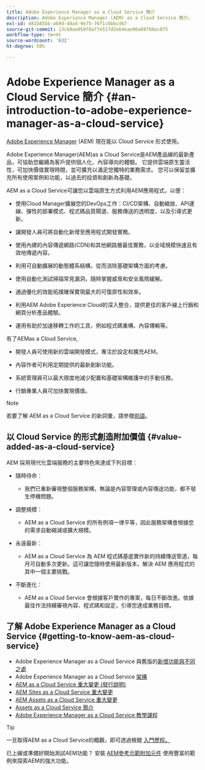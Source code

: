 ```yaml
---
title: Adobe Experience Manager as a Cloud Service 簡介
description: Adobe Experience Manager (AEM) as a Cloud Service 簡介。
exl-id: d81b85bb-a69d-49a4-9e75-76f1c6bbcd67
source-git-commit: 13cb8ae059f0a77e517d2e64eae96a08f88ac075
workflow-type: tm+mt
source-wordcount: '632'
ht-degree: 50%

---
```


# Adobe Experience Manager as a Cloud Service 簡介 {#an-introduction-to-adobe-experience-manager-as-a-cloud-service}

[Adobe Experience Manager](https://www.adobe.com/tw/marketing/experience-manager.html) (AEM) 現在能以 Cloud Service 形式使用。

Adobe Experience Manager(AEM)as a Cloud Service是AEM產品線的最新產品，可協助您繼續為客戶提供個人化、內容導向的體驗。 它提供雲端原生靈活性，可加快價值實現時間，並可擴充以滿足您獨特的業務需求。 您可以保留並擴充所有使用案例和功能，以過去的投資和創新為基礎。

AEM as a Cloud Service可讓您以雲端原生方式利用AEM應用程式，以便：

* 使用Cloud Manager擴展您的DevOps工作：CI/CD架構、自動縮放、API連線、彈性的部署模式、程式碼品質閘道、服務傳送的透明度，以及引導式更新。

* 讓開發人員可將自動化新增至應用程式開發實務。

* 使用內建的內容傳遞網路(CDN)和其他網路層最佳實務，以全域規模快速且有效地傳遞內容。

* 利用可自動擴展的動態體系結構，從而消除基礎架構方面的考慮。

* 使用自動化測試掃描常見漏洞，隨時掌握威脅和安全風險緩解。

* 通過優化的效能拓撲確保實現最大的可復原性和效率。

* 利用AEM Adobe Experience Cloud的深入整合，提供更佳的客戶線上行銷和網頁分析產品體驗。

* 運用有助於加速移轉工作的工具，例如程式碼重構、內容傳輸等。

有了AEMas a Cloud Service,

* 開發人員可使用新的雲端開發模式，專注於設定和擴充AEM。

* 內容作者可利用定期提供的最新創新功能。

* 系統管理員可以最大限度地減少配置和基礎架構維護中的手動任務。

* 行銷專業人員可加快實現價值。

>[!NOTE]
>若要了解 AEM as a Cloud Service 的新詞彙，請參閱[術語](terminology.md)。

## 以 Cloud Service 的形式創造附加價值 {#value-added-as-a-cloud-service}

AEM 採用現代化雲端服務的主要特色來達成下列目標：

* 隨時待命：

   * 我們已重新審視整個服務架構，無論是內容管理或內容傳送功能，都不發生停機問題。

* 調整規模：

   * AEM as a Cloud Service 的所有例項一律平等，因此服務架構會根據您的需求自動縮減或擴大規模。

* 永遠最新：

   * AEM as a Cloud Service 為 AEM 程式碼基底實作新的持續傳送管道，每月可自動多次更新。這可讓您隨時使用最新版本，解決 AEM 應用程式的其中一個主要挑戰。

* 不斷進化：

   * AEM as a Cloud Service 會根據客戶實作的專案，每日不斷改進。依據最佳作法持續審視內容、程式碼和設定，引導您達成業務目標。

## 了解 Adobe Experience Manager as a Cloud Service {#getting-to-know-aem-as-cloud-service}

* Adobe Experience Manager as a Cloud Service 與舊版的[新增功能與不同之處](/help/overview/what-is-new-and-different.md)
* Adobe Experience Manager as a Cloud Service [架構](/help/overview/architecture.md)
* [AEM as a Cloud Service 重大變更 (發行說明)](/help/release-notes/aem-cloud-changes.md)
* [AEM Sites as a Cloud Service 重大變更](/help/sites-cloud/sites-cloud-changes.md)
* [AEM Assets as a Cloud Service 重大變更](/help/assets/assets-cloud-changes.md)
* [Assets as a Cloud Service 簡介](/help/assets/overview.md)
* [Adobe Experience Manager as a Cloud Service 教學課程](https://experienceleague.adobe.com/docs/experience-manager-learn/cloud-service/overview.html)

>[!TIP]
>
>一旦取得AEM as a Cloud Service的概觀，即可透過檢閱 [入門歷程。](/help/journey-onboarding/overview.md)
>
>已上線或準備好開始測試AEM功能？ 安裝 [AEM參考示範附加元件](/help/journey-sites/demos-add-on/overview.md) 使用豐富的範例來探索AEM的強大功能。